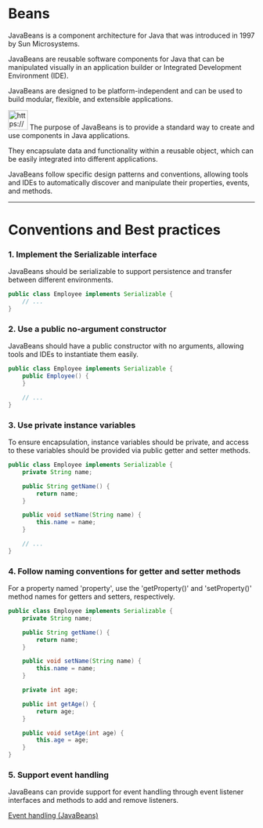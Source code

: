 # Beans

JavaBeans is a component architecture for Java that was introduced in 1997 by Sun Microsystems.

JavaBeans are reusable software components for Java that can be manipulated visually in an application builder or Integrated Development Environment (IDE).

JavaBeans are designed to be platform-independent and can be used to build modular, flexible, and extensible applications.

<aside>
<img src="https://www.notion.so/icons/skull_purple.svg" alt="https://www.notion.so/icons/skull_purple.svg" width="40px" /> The purpose of JavaBeans is to provide a standard way to create and use components in Java applications.

They encapsulate data and functionality within a reusable object, which can be easily integrated into different applications.

JavaBeans follow specific design patterns and conventions, allowing tools and IDEs to automatically discover and manipulate their properties, events, and methods.

</aside>

---

# Conventions and Best practices

### 1. Implement the Serializable interface

JavaBeans should be serializable to support persistence and transfer between different environments.

```java
public class Employee implements Serializable {
    // ...
}

```

### 2. Use a public no-argument constructor

JavaBeans should have a public constructor with no arguments, allowing tools and IDEs to instantiate them easily.

```java
public class Employee implements Serializable {
    public Employee() {
    }

    // ...
}
```

### 3. Use private instance variables

To ensure encapsulation, instance variables should be private, and access to these variables should be provided via public getter and setter methods.

```java
public class Employee implements Serializable {
    private String name;

    public String getName() {
        return name;
    }

    public void setName(String name) {
        this.name = name;
    }

    // ...
}
```

### 4. Follow naming conventions for getter and setter methods

For a property named 'property', use the 'getProperty()' and 'setProperty()' method names for getters and setters, respectively.

```java
public class Employee implements Serializable {
    private String name;

    public String getName() {
        return name;
    }

    public void setName(String name) {
        this.name = name;
    }

    private int age;

    public int getAge() {
        return age;
    }

    public void setAge(int age) {
        this.age = age;
    }
}
```

### 5. Support event handling

JavaBeans can provide support for event handling through event listener interfaces and methods to add and remove listeners.

[Event handling (JavaBeans)](Event%20handling%20(JavaBeans)%2023221699f892468892bbc63369626f82.md)
